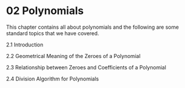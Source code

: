 # 02 Polynomials

This chapter contains all about polynomials and the following are some standard topics that we have covered. 

 2.1 Introduction
 
 2.2 Geometrical Meaning of the Zeroes of a Polynomial
 
 2.3 Relationship between Zeroes and Coefficients of a Polynomial
 
 2.4 Division Algorithm for Polynomials
